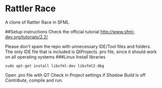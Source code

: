 # Rattler Race
A clone of Rattler Race in SFML

##Setup instructions
Check the official tutorial
http://www.sfml-dev.org/tutorials/2.2/

Please don't spam the repo with unnecessary IDE/Tool files and folders. The only IDE file that is included is QtProjects .pro file, since it should work on all operating systems
###Linux
Install libraries
```
sudo apt-get install libsfml-dev libsfml2-dbg
```
Open .pro file with QT
Check in Project settings if _Shadow Build_ is off
*Contribute*, compile and run.
